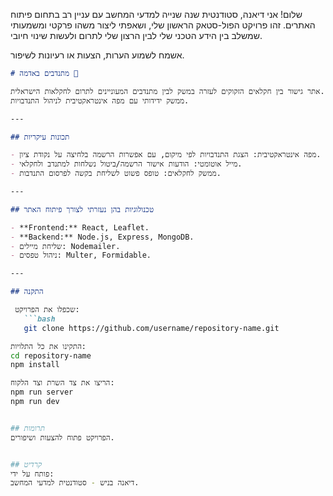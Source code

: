 שלום! אני דיאנה, סטודנטית שנה שנייה למדעי המחשב עם עניין רב בתחום פיתוח האתרים. 
זהו פרויקט הפול-סטאק הראשון שלי, ושאפתי ליצור משהו פרקטי ומשמעותי שמשלב בין הידע הטכני שלי לבין הרצון שלי לתרום ולעשות שינוי חיובי.

אשמח לשמוע הערות, הצעות או רעיונות לשיפור. 
```markdown
# מתנדבים באדמה 🌱

אתר גישור בין חקלאים הזקוקים לעזרה במשק לבין מתנדבים המעוניינים לתרום לחקלאות הישראלית. 
ממשק ידידותי עם מפה אינטראקטיבית לניהול התנדבויות.

---

## תכונות עיקריות

- מפה אינטראקטיבית: הצגת התנדבויות לפי מיקום, עם אפשרות הרשמה בלחיצה על נקודת ציון.  
- מייל אוטומטי: הודעות אישור הרשמה/ביטול נשלחות למתנדב ולחקלאי.
- ממשק לחקלאים: טופס פשוט לשליחת בקשה לפרסום התנדבות.

---

## טכנולוגיות בהן נעזרתי לצורך פיתוח האתר 

- **Frontend:** React, Leaflet.  
- **Backend:** Node.js, Express, MongoDB.  
- שליחת מיילים: Nodemailer.  
- ניהול טפסים: Multer, Formidable.

---

## התקנה

 שכפלו את הפרויקט:
   ```bash
   git clone https://github.com/username/repository-name.git

התקינו את כל התלויות:
cd repository-name
npm install

הריצו את צד השרת וצד הלקוח:
npm run server
npm run dev


## תרומות
הפרויקט פתוח להצעות ושיפורים.


## קרדיט
פותח על ידי:
דיאנה בניש - סטודנטית למדעי המחשב.
